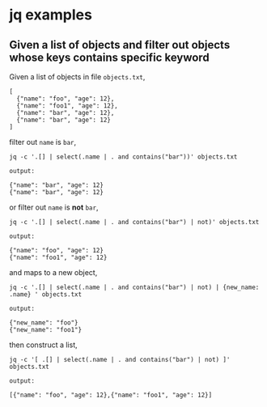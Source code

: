# jq examples

## Given a list of objects and filter out objects whose keys contains specific keyword

Given a list of objects in file `objects.txt`,

```
[
  {"name": "foo", "age": 12},
  {"name": "foo1", "age": 12},
  {"name": "bar", "age": 12},
  {"name": "bar", "age": 12}
]
```

filter out `name` is `bar`,

```
jq -c '.[] | select(.name | . and contains("bar"))' objects.txt

output:

{"name": "bar", "age": 12}
{"name": "bar", "age": 12}
```

or filter out `name` is **not** `bar`,

```
jq -c '.[] | select(.name | . and contains("bar") | not)' objects.txt

output:

{"name": "foo", "age": 12}
{"name": "foo1", "age": 12}
```

and maps to a new object,

```
jq -c '.[] | select(.name | . and contains("bar") | not) | {new_name: .name} ' objects.txt

output:

{"new_name": "foo"}
{"new_name": "foo1"}

```

then construct a list,

```
jq -c '[ .[] | select(.name | . and contains("bar") | not) ]' objects.txt

output:

[{"name": "foo", "age": 12},{"name": "foo1", "age": 12}]
```
